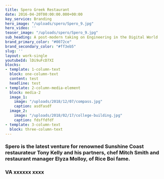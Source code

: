 ```yaml
---
title: Spero Greek Restaurant
date: 2016-04-20T00:00:00.000+00:00
key_service: Branding
hero_image: "/uploads/spero/Spero_9.jpg"
hero_video: ''
teaser_image: "/uploads/spero/Spero_9.jpg"
sub_heading: A post-modern taking on Engineering in the Digital World
brand_primary_color: "#0072ce"
brand_secondary_color: "#ff3eb5"
slug: ''
layout: work-single
youtubeId: lDi9uFcD7XI
blocks:
- template: 1-column-text
  block: one-column-text
  content: test
  headline: test
- template: 2-column-media-element
  block: media-2
  image_1:
    image: "/uploads/2018/12/07/compass.jpg"
    caption: asdfasdf
  image_2:
    image: "/uploads/2018/02/17/college-building.jpg"
    caption: fdsffdfdf
- template: 3-column-text
  block: three-column-text
---
```

### Spero is the latest venture for renowned Sunshine Coast restaurateur Tony Kelly and his partners, chef Mitch Smith and restaurant manager Elyza Molloy, of Rice Boi fame. 

### VA xxxxxx xxxx
